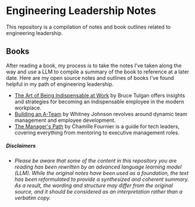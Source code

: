 
# Engineering Leadership Notes
This repository is a compilation of notes and book outlines related to engineering leadership.

## Books

After reading a book, my process is to take the notes I've taken along the way and use a LLM to compile a summary of the book to reference at a later date. Here are my open source notes and outlines of books I've found helpful in my path of engineering leadership.

* [The Art of Being Indispensable at Work](https://github.com/wwwroth/leadership-learning-notes/blob/main/books/the-art-of-being-indispensable-at-work.md) by Bruce Tulgan offers insights and strategies for becoming an indispensable employee in the modern workplace. 
* [Building an A-Team](https://github.com/wwwroth/leadership-learning-notes/blob/main/books/building-an-a-team.md) by Whitney Johnson revolves around dynamic team management and employee development.
* [The Manager's Path](https://github.com/wwwroth/leadership-learning-notes/blob/main/books/the-managers-path.md) by Chamille Fournier is a guide for tech leaders, covering everything from mentoring to executive management roles.


##### Disclaimers
* _Please be aware that some of the content in this repository you are reading has been rewritten by an advanced language learning model (LLM). While the original notes have been used as a foundation, the text has been reformulated to provide a synthesized and coherent summary. As a result, the wording and structure may differ from the original source, and it should be considered as an interpretation rather than a verbatim copy._
